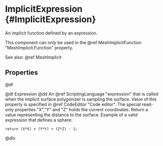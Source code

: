 # ImplicitExpression {#ImplicitExpression}

An implicit function defined by an expression.

This component can only be used in the @ref MeshImplicitFunction "MeshImplicit.Function" property.

See also: @ref MeshImplicit

## Properties

@dl

@dt Expression
@dd An @ref ScriptingLanguage "expression" that is called when the implicit surface polygonizer is sampling the surface. Value of this property is specified in @ref CodeEditor "Code editor". The special read-only properties "X","Y" and "Z" holds the current coordinates. Return a value representing the distance to the surface. Example of a valid expression that defines a sphere:

    return (X*X) + (Y*Y) + (Z*Z) - 1;
@dlx
